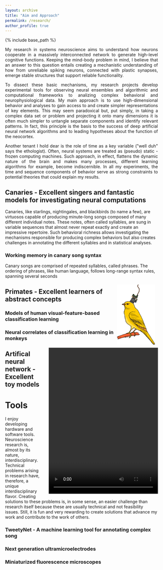 ```yaml
---
layout: archive
title: "Aim and Approach"
permalink: /research/
author_profile: true
---
```


{% include base_path %}

<div style="text-align: justify">
<p>My research in systems neuroscience aims to understand how neurons cooperate in a massively interconnected network to generate high-level cognitive functions. Keeping the mind-body problem in mind, I believe that an answer to this question entails creating a mechanistic understanding of how from unreliable spiking neurons, connected with plastic synapses, emerge stable structures that support reliable functionality.</p>
  
<p>To dissect these basic mechanisms, my research projects develop experimental tools for observing neural ensembles and algorithmic and computational frameworks to analizing complex behavioral and neurophysiological data. My main approach is to use high-dimensional behavior and analyses to gain access to and create simpler representations of key elements. This may seem paradoxical but, put simply, in taking a complex data set or problem and projecting it onto many dimensions it is often much simpler to untangle separate components and identify relevant patterns. In fact, this principle is the basis to the success of deep artificial neural network algorithms and to leading hypotheses about the function of the neocortex.</p>

<p>Another tenant I hold dear is the role of time as a key variable ("well duh" says the ethologist). Often, neural systems are treated as (pseudo) static - frozen computing machines. Such approach, in effect, flattens the dynamic nature of the brain and makes many processes, different learning algorithms for example, become indiscernible. In all my experiments, the time and sequence components of behavior serve as strong constraints to potential theories that could explain my results.</p> 
</div>

## Canaries - Excellent singers and fantastic models for investigating neural computations
Canaries, like starlings, nightingales, and blackbirds (to name a few), are virtuosos capable of producing minute-long songs composed of many different individual notes. These notes, often called syllables, are sung in variable sequences that almost never repeat exactly and create an impressive repertoire. Such behavioral richness allows investigating the mechanisms responsible for producing complex behaviors but also creates challenges in annotating the different syllables and in statistical analyses.       
### Working memory in canary song syntax
Canary songs are comprised of repeated syllables, called phrases. The ordering of phrases, like human language, follows long-range syntax rules, spanning several seconds

<img src="/files/pics/Canary_miniscope.png" align="right" width="125px" vspace="5px" hspace="10px" />


<div style="float:right; margin: 5px 0px 5px 25px"><video width="360" height="480" controls> 
  <source src="/files/CanaryVid2.mp4" type="video/mp4">
Your browser does not support the video tag.</video></div>

## Primates - Excellent learners of abstract concepts

### Models of human visual-feature-based classification learning

### Neural correlates of classification learning in monkeys 

## Artifical neural network - Excellent toy models


Tools
=====
I enjoy developing hardware and software tools. Neuroscience research is, almost by its nature, interdisciplinary. Technical problems arising in research have, therefore, a unique interdisciplinary flavor. Creating solutions to these problems is, in some sense, an easier challenge than research itself because these are usually technical and not feasibility issues. Still, it is fun and very rewarding to create solutions that advance my work and contribute to the work of others. 

### TweetyNet - A machine learning tool for annotating complex song

### Next generation ultramicroelectrodes

### Miniaturized fluorescence microscopes
